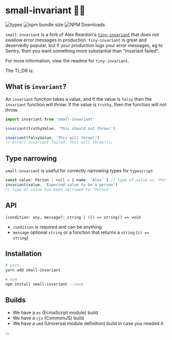 # small-invariant 🔬💥

![types](https://img.shields.io/badge/types-typescript-blueviolet)
![npm bundle size](https://img.shields.io/bundlephobia/minzip/small-invariant)
![NPM Downloads](https://img.shields.io/npm/dm/small-invariant)

`small-invariant` is a fork of Alex Reardon's [`tiny-invariant`](https://github.com/alexreardon/tiny-invariant) that does not swallow error messages in production. `tiny-invariant` is great and deservedly popular, but if your production logs your error messages, eg to Sentry, then you want something more substantial than "Invariant failed".

For more information, view the readme for `tiny-invariant`.

The TL;DR is:

## What is `invariant`?

An `invariant` function takes a value, and if the value is `falsy` then the `invariant` function will throw.
If the value is `truthy`, then the function will not throw.

```ts
import invariant from 'small-invariant'

invariant(truthyValue, 'This should not throw!')

invariant(falsyValue, 'This will throw!')
// Error('Invariant failed: This will throw!');
```

## Type narrowing

`small-invariant` is useful for correctly narrowing types for `typescript`

```ts
const value: Person | null = { name: 'Alex' } // type of value == 'Person | null'
invariant(value, 'Expected value to be a person')
// type of value has been narrowed to 'Person'
```

## API

`(condition: any, message?: string | (() => string)) => void`

- `condition` is required and can be anything
- `message` optional `string` or a function that returns a `string` (`() => string`)

## Installation

```bash
# yarn
yarn add small-invariant

# npm
npm install small-invariant --save
```

## Builds

- We have a `es` (EcmaScript module) build
- We have a `cjs` (CommonJS) build
- We have a `umd` (Universal module definition) build in case you needed it

💥
